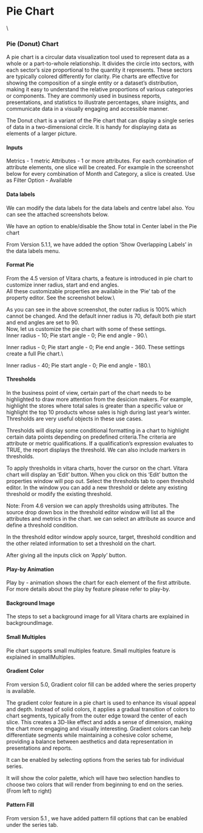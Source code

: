 # Pie Chart

\


### Pie (Donut) Chart <a href="#pie-donut-chart" id="pie-donut-chart"></a>

A pie chart is a circular data visualization tool used to represent data as a whole or a part-to-whole relationship. It divides the circle into sectors, with each sector’s size proportional to the quantity it represents. These sectors are typically colored differently for clarity. Pie charts are effective for showing the composition of a single entity or a dataset’s distribution, making it easy to understand the relative proportions of various categories or components. They are commonly used in business reports, presentations, and statistics to illustrate percentages, share insights, and communicate data in a visually engaging and accessible manner.

The Donut chart is a variant of the Pie chart that can display a single series of data in a two-dimensional circle. It is handy for displaying data as elements of a larger picture.

#### Inputs <a href="#inputs" id="inputs"></a>

Metrics - 1 metric Attributes - 1 or more attributes. For each combination of attribute elements, one slice will be created. For example in the screenshot below for every combination of Month and Category, a slice is created. Use as Filter Option - Available

#### Data labels <a href="#data-labels" id="data-labels"></a>

We can modify the data labels for the data labels and centre label also. You can see the attached screenshots below.&#x20;

We have an option to enable/disable the Show total in Center label in the Pie chart&#x20;

From Version 5.1.1, we have added the option ‘Show Overlapping Labels’ in the data labels menu.

#### Format Pie <a href="#format-pie" id="format-pie"></a>

From the 4.5 version of Vitara charts, a feature is introduced in pie chart to customize inner radius, start and end angles.\
All these customizable properties are available in the ‘Pie’ tab of the property editor. See the screenshot below.\


As you can see in the above screenshot, the outer radius is 100% which cannot be changed. And the default inner radius is 70, default both pie start and end angles are set to 90.\
Now, let us customize the pie chart with some of these settings.\
Inner radius - 10; Pie start angle - 0; Pie end angle - 90.\


Inner radius - 0; Pie start angle - 0; Pie end angle - 360. These settings create a full Pie chart.\


Inner radius - 40; Pie start angle - 0; Pie end angle - 180.\


#### Thresholds <a href="#thresholds" id="thresholds"></a>

In the business point of view, certain part of the chart needs to be highlighted to draw more attention from the desicion makers. For example, highlight the stores where total sales is greater than a specific value or highlight the top 10 products whose sales is high during last year’s winter. Thresholds are very useful objects in these use cases.

Thresholds will display some conditional formatting in a chart to highlight certain data points depending on predefined criteria.The criteria are attribute or metric qualifications. If a qualification’s expression evaluates to TRUE, the report displays the threshold. We can also include markers in thresholds.

To apply thresholds in vitara charts, hover the cursor on the chart. Vitara chart will display an ‘Edit’ button. When you click on this ‘Edit’ button the properties window will pop out. Select the thresholds tab to open threshold editor. In the window you can add a new threshold or delete any existing threshold or modify the existing threshold.

Note: From 4.6 version we can apply thresholds using attributes. The source drop down box in the threshold editor window will list all the attributes and metrics in the chart. we can select an attribute as source and define a threshold condition.

In the threshold editor window apply source, target, threshold condition and the other related information to set a threshold on the chart.

After giving all the inputs click on ‘Apply’ button.

#### Play-by Animation <a href="#play-by-animation" id="play-by-animation"></a>

Play by - animation shows the chart for each element of the first attribute. For more details about the play by feature please refer to play-by.

#### Background Image <a href="#background-image" id="background-image"></a>

The steps to set a background image for all Vitara charts are explained in backgroundImage.

#### Small Multiples <a href="#small-multiples" id="small-multiples"></a>

Pie chart supports small multiples feature. Small multiples feature is explained in smallMultiples.

#### Gradient Color <a href="#gradient-color" id="gradient-color"></a>

From version 5.0, Gradient color fill can be added where the series property is available.

The gradient color feature in a pie chart is used to enhance its visual appeal and depth. Instead of solid colors, it applies a gradual transition of colors to chart segments, typically from the outer edge toward the center of each slice. This creates a 3D-like effect and adds a sense of dimension, making the chart more engaging and visually interesting. Gradient colors can help differentiate segments while maintaining a cohesive color scheme, providing a balance between aesthetics and data representation in presentations and reports.

It can be enabled by selecting options from the series tab for individual series.

It will show the color palette, which will have two selection handles to choose two colors that will render from beginning to end on the series. (From left to right)

#### Pattern Fill <a href="#pattern-fill" id="pattern-fill"></a>

From version 5.1 , we have added pattern fill options that can be enabled under the series tab.
